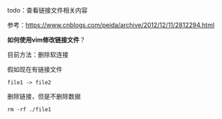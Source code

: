 todo：查看链接文件相关内容

参考：https://www.cnblogs.com/peida/archive/2012/12/11/2812294.html

**如何使用vim修改链接文件**？

目前方法：删除软连接

假如现在有链接文件

```
file1 -> file2
```

删除链接，但是不删除数据

```
rm -rf ./file1
```

